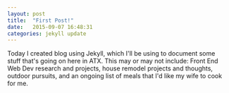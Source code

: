 ```yaml
---
layout: post
title:  "First Post!"
date:   2015-09-07 16:48:31
categories: jekyll update
---
```


Today I created blog using Jekyll, which I'll be using to document some stuff that's going on here in ATX.  This may or may not include: Front End Web Dev research and projects, house remodel projects and thoughts, outdoor pursuits, and an ongoing list of meals that I'd like my wife to cook for me.  

